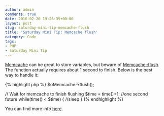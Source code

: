 ```yaml
---
author: admin
comments: true
date: 2010-02-20 19:26:39+00:00
layout: post
slug: saturday-mini-tip-memcache-flush
title: 'Saturday Mini Tip: Memcache flush'
category: Code
tags:
- PHP
- Saturday Mini Tip
---
```


[Memcache](http://php.net/manual/en/ref.memcache.php) can be great to store variables, but beware of [Memcache::flush](http://www.php.net/manual/en/function.memcache-flush.php). The function actually requires about 1 second to finish. Below is the best way to handle it:

{% highlight php %}
$oMemcache->flush();
 
// Wait for memcache to finish flushing
$time = time()+1; //one second future
while(time() < $time) {
//sleep
}
{% endhighlight %}

You can find more info [here](http://www.php.net/manual/en/function.memcache-flush.php#81420).